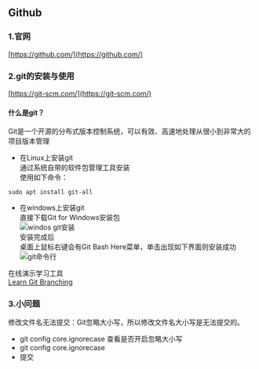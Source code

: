 ## Github
### 1.官网
[https://github.com/](https://github.com/)
### 2.git的安装与使用

[https://git-scm.com/](https://git-scm.com/)  

#### 什么是git？  
Git是一个开源的分布式版本控制系统，可以有效、高速地处理从很小到非常大的项目版本管理

+ 在Linux上安装git  
通过系统自带的软件包管理工具安装  
使用如下命令：  
```
sudo apt install git-all
```

+ 在windows上安装git   
直接下载Git for Windows安装包  
![windos git安装 ](https://gitee.com/zhangshangfeng/MyDocument/raw/master/docs/picture/gitWindows.png)  
安装完成后  
桌面上鼠标右键会有Git Bash Here菜单，单击出现如下界面则安装成功  
![git命令行](https://gitee.com/zhangshangfeng/MyDocument/raw/master/docs/picture/GitBashHere.png)


在线演示学习工具  
[Learn Git Branching](https://oschina.gitee.io/learn-git-branching/) 



### 3.小问题

修改文件名无法提交：Git忽略大小写，所以修改文件名大小写是无法提交的。

* git config core.ignorecase 查看是否开启忽略大小写
* git config core.ignorecase
* 提交